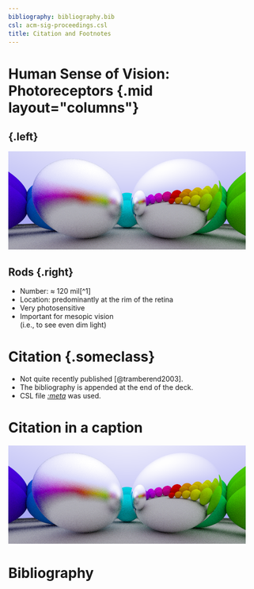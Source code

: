 ```yaml
---
bibliography: bibliography.bib
csl: acm-sig-proceedings.csl
title: Citation and Footnotes
---
```


# Human Sense of Vision: Photoreceptors {.mid layout="columns"}

##  {.left}

![](include/06-metal.png)


## Rods {.right}

-   Number: $\approx$ 120 mil[^1]
-   Location: predominantly at the rim of the retina
-   Very photosensitive
-   Important for mesopic vision\
    (i.e., to see even dim light)

# Citation {.someclass}

-   Not quite recently published [@tramberend2003].
-   The bibliography is appended at the end of the deck.
-   CSL file *[:meta](csl)* was used.

# Citation in a caption

![Not quite recently published [@tramberend2003]](include/06-metal.png) 

# Bibliography
